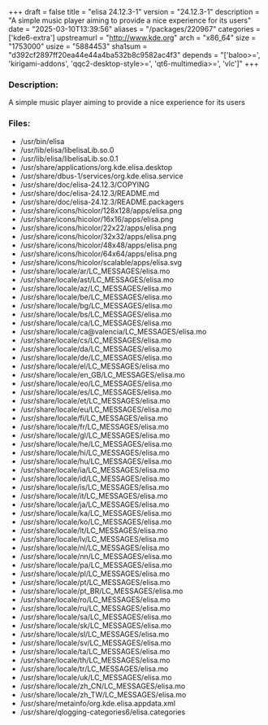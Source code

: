 +++
draft = false
title = "elisa 24.12.3-1"
version = "24.12.3-1"
description = "A simple music player aiming to provide a nice experience for its users"
date = "2025-03-10T13:39:56"
aliases = "/packages/220967"
categories = ['kde6-extra']
upstreamurl = "http://www.kde.org"
arch = "x86_64"
size = "1753000"
usize = "5884453"
sha1sum = "d392cf2897ff20ea44e44a4ba532b8c9582ac4f3"
depends = "['baloo>=', 'kirigami-addons', 'qqc2-desktop-style>=', 'qt6-multimedia>=', 'vlc']"
+++
### Description: 
A simple music player aiming to provide a nice experience for its users

### Files: 
* /usr/bin/elisa
* /usr/lib/elisa/libelisaLib.so.0
* /usr/lib/elisa/libelisaLib.so.0.1
* /usr/share/applications/org.kde.elisa.desktop
* /usr/share/dbus-1/services/org.kde.elisa.service
* /usr/share/doc/elisa-24.12.3/COPYING
* /usr/share/doc/elisa-24.12.3/README.md
* /usr/share/doc/elisa-24.12.3/README.packagers
* /usr/share/icons/hicolor/128x128/apps/elisa.png
* /usr/share/icons/hicolor/16x16/apps/elisa.png
* /usr/share/icons/hicolor/22x22/apps/elisa.png
* /usr/share/icons/hicolor/32x32/apps/elisa.png
* /usr/share/icons/hicolor/48x48/apps/elisa.png
* /usr/share/icons/hicolor/64x64/apps/elisa.png
* /usr/share/icons/hicolor/scalable/apps/elisa.svg
* /usr/share/locale/ar/LC_MESSAGES/elisa.mo
* /usr/share/locale/ast/LC_MESSAGES/elisa.mo
* /usr/share/locale/az/LC_MESSAGES/elisa.mo
* /usr/share/locale/be/LC_MESSAGES/elisa.mo
* /usr/share/locale/bg/LC_MESSAGES/elisa.mo
* /usr/share/locale/bs/LC_MESSAGES/elisa.mo
* /usr/share/locale/ca/LC_MESSAGES/elisa.mo
* /usr/share/locale/ca@valencia/LC_MESSAGES/elisa.mo
* /usr/share/locale/cs/LC_MESSAGES/elisa.mo
* /usr/share/locale/da/LC_MESSAGES/elisa.mo
* /usr/share/locale/de/LC_MESSAGES/elisa.mo
* /usr/share/locale/el/LC_MESSAGES/elisa.mo
* /usr/share/locale/en_GB/LC_MESSAGES/elisa.mo
* /usr/share/locale/eo/LC_MESSAGES/elisa.mo
* /usr/share/locale/es/LC_MESSAGES/elisa.mo
* /usr/share/locale/et/LC_MESSAGES/elisa.mo
* /usr/share/locale/eu/LC_MESSAGES/elisa.mo
* /usr/share/locale/fi/LC_MESSAGES/elisa.mo
* /usr/share/locale/fr/LC_MESSAGES/elisa.mo
* /usr/share/locale/gl/LC_MESSAGES/elisa.mo
* /usr/share/locale/he/LC_MESSAGES/elisa.mo
* /usr/share/locale/hi/LC_MESSAGES/elisa.mo
* /usr/share/locale/hu/LC_MESSAGES/elisa.mo
* /usr/share/locale/ia/LC_MESSAGES/elisa.mo
* /usr/share/locale/id/LC_MESSAGES/elisa.mo
* /usr/share/locale/is/LC_MESSAGES/elisa.mo
* /usr/share/locale/it/LC_MESSAGES/elisa.mo
* /usr/share/locale/ja/LC_MESSAGES/elisa.mo
* /usr/share/locale/ka/LC_MESSAGES/elisa.mo
* /usr/share/locale/ko/LC_MESSAGES/elisa.mo
* /usr/share/locale/lt/LC_MESSAGES/elisa.mo
* /usr/share/locale/lv/LC_MESSAGES/elisa.mo
* /usr/share/locale/nl/LC_MESSAGES/elisa.mo
* /usr/share/locale/nn/LC_MESSAGES/elisa.mo
* /usr/share/locale/pa/LC_MESSAGES/elisa.mo
* /usr/share/locale/pl/LC_MESSAGES/elisa.mo
* /usr/share/locale/pt/LC_MESSAGES/elisa.mo
* /usr/share/locale/pt_BR/LC_MESSAGES/elisa.mo
* /usr/share/locale/ro/LC_MESSAGES/elisa.mo
* /usr/share/locale/ru/LC_MESSAGES/elisa.mo
* /usr/share/locale/sa/LC_MESSAGES/elisa.mo
* /usr/share/locale/sk/LC_MESSAGES/elisa.mo
* /usr/share/locale/sl/LC_MESSAGES/elisa.mo
* /usr/share/locale/sv/LC_MESSAGES/elisa.mo
* /usr/share/locale/ta/LC_MESSAGES/elisa.mo
* /usr/share/locale/th/LC_MESSAGES/elisa.mo
* /usr/share/locale/tr/LC_MESSAGES/elisa.mo
* /usr/share/locale/uk/LC_MESSAGES/elisa.mo
* /usr/share/locale/zh_CN/LC_MESSAGES/elisa.mo
* /usr/share/locale/zh_TW/LC_MESSAGES/elisa.mo
* /usr/share/metainfo/org.kde.elisa.appdata.xml
* /usr/share/qlogging-categories6/elisa.categories
